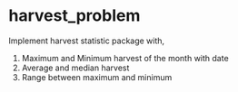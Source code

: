 # harvest_problem

Implement harvest statistic package with,
1. Maximum and Minimum harvest of the month with date 
2. Average and median harvest
3. Range between maximum and minimum 
